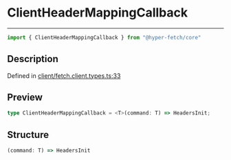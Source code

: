 

# ClientHeaderMappingCallback

<div class="api-docs__separator">

---

</div><div class="api-docs__import">

```ts
import { ClientHeaderMappingCallback } from "@hyper-fetch/core"
```

</div><div class="api-docs__section">

## Description

</div><div class="api-docs__description"><span class="api-docs__do-not-parse">



</span></div><p class="api-docs__definition">

Defined in [client/fetch.client.types.ts:33](https://github.com/BetterTyped/hyper-fetch/blob/3fe127e9/packages/core/src/client/fetch.client.types.ts#L33)

</p><div class="api-docs__section">

## Preview

</div><div class="api-docs__preview type single">

```ts
type ClientHeaderMappingCallback = <T>(command: T) => HeadersInit;
```

</div><div class="api-docs__section">

## Structure

</div><div class="api-docs__returns">

```ts
(command: T) => HeadersInit
```

</div>